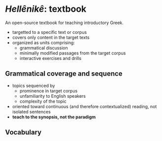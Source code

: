 # *Hellênikê*: textbook

An open-source textbook for teaching introductory Greek.

- targetted to a specific text or corpus
- covers only content in the target texts
- organized as units comprising:
    - grammatical discussion
    - minimally modified passages from the target corpus
    - interactive exercises and drills




## Grammatical coverage and sequence

- topics sequenced by 
    - prominence in target corpus
    - unfamiliarity to English speakers
    - complexity of the topic 
- oriented toward continuous (and therefore contextualized) reading, not isolated sentences
- **teach to the synopsis, not the paradigm**

## Vocabulary




